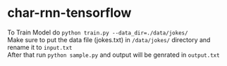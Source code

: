 char-rnn-tensorflow
===


To Train Model do `python train.py --data_dir=./data/jokes/`  
Make sure to put the data file (jokes.txt) in `/data/jokes/` directory and rename it to `input.txt`  
After that run `python sample.py` and output will be genrated in `output.txt` 



